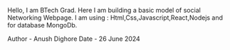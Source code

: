 Hello,
I am BTech Grad.
Here I am building a basic model of social Networking Webpage.
I am using : Html,Css,Javascript,React,Nodejs and for database MongoDb.

Author - Anush Dighore
Date - 26 June 2024

